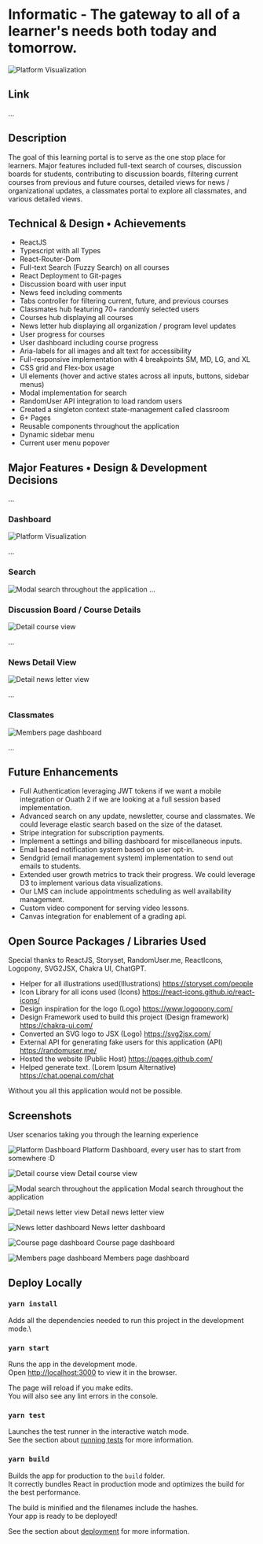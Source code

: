 Informatic - The gateway to all of a learner's needs both today and tomorrow.
===

![Platform Visualization](img/document/Overview.gif)

## Link
...

## Description 
The goal of this learning portal is to serve as the one stop place for learners. Major features included full-text search of courses, discussion boards for students, contributing to discussion boards, filtering current courses from previous and future courses, detailed views for news / organizational updates, a classmates portal to explore all classmates, and various detailed views.

## Technical & Design • Achievements  
- ReactJS
- Typescript with all Types
- React-Router-Dom
- Full-text Search (Fuzzy Search) on all courses
- React Deployment to Git-pages
- Discussion board with user input
- News feed including comments
- Tabs controller for filtering current, future, and previous courses
- Classmates hub featuring 70+ randomly selected users
- Courses hub displaying all courses
- News letter hub displaying all organization / program level updates
- User progress for courses
- User dashboard including course progress
- Aria-labels for all images and alt text for accessibility
- Full-responsive implementation with 4 breakpoints SM, MD, LG, and XL
- CSS grid and Flex-box usage
- UI elements (hover and active states across all inputs, buttons, sidebar menus)
- Modal implementation for search
- RandomUser API integration to load random users
- Created a singleton context state-management called classroom
- 6+ Pages
- Reusable components throughout the application
- Dynamic sidebar menu
- Current user menu popover

## Major Features • Design & Development Decisions 
...

### Dashboard  
![Platform Visualization](img/document/1.png)

...
### Search  
![Modal search throughout the application](img/document/3.png)
...

### Discussion Board / Course Details
![Detail course view](img/document/2.png)

...
### News Detail View  
![Detail news letter view](img/document/4.png)

...
### Classmates 
![Members page dashboard](img/document/7.png)

...

## Future Enhancements  
- Full Authentication leveraging JWT tokens if we want a mobile integration or Ouath 2 if we are looking at a full session based implementation.
- Advanced search on any update, newsletter, course and classmates. We could leverage elastic search based on the size of the dataset.
- Stripe integration for subscription payments.
- Implement a settings and billing dashboard for miscellaneous inputs.
- Email based notification system based on user opt-in.
- Sendgrid (email management system) implementation to send out emails to students.
- Extended user growth metrics to track their progress. We could leverage D3 to implement various data visualizations.
- Our LMS can include appointments scheduling as well availability management.
- Custom video component for serving video lessons.
- Canvas integration for enablement of a grading api.

## Open Source Packages / Libraries Used
Special thanks to ReactJS, Storyset, RandomUser.me, ReactIcons, Logopony, SVG2JSX, Chakra UI, ChatGPT.

- Helper for all illustrations used(Illustrations) https://storyset.com/people
- Icon Library for all icons used (Icons) https://react-icons.github.io/react-icons/
- Design inspiration for the logo (Logo) https://www.logopony.com/
- Design Framework used to build this project (Design framework) https://chakra-ui.com/
- Converted an SVG logo to JSX (Logo) https://svg2jsx.com/
- External API for generating fake users for this application (API) https://randomuser.me/
- Hosted the website (Public Host) https://pages.github.com/
- Helped generate text. (Lorem Ipsum Alternative) https://chat.openai.com/chat

Without you all this application would not be possible.

## Screenshots 
User scenarios taking you through the learning experience 


![Platform Dashboard](img/document/1.png)
Platform Dashboard, every user has to start from somewhere :D

![Detail course view](img/document/2.png)
Detail course view

![Modal search throughout the application](img/document/3.png)
Modal search throughout the application

![Detail news letter view](img/document/4.png)
Detail news letter view

![News letter dashboard](img/document/5.png)
News letter dashboard

![Course page dashboard](img/document/6.png)
Course page dashboard

![Members page dashboard](img/document/7.png)
Members page dashboard


## Deploy Locally
### `yarn install`
Adds all the dependencies needed to run this project in the development mode.\

### `yarn start`

Runs the app in the development mode.\
Open [http://localhost:3000](http://localhost:3000) to view it in the browser.

The page will reload if you make edits.\
You will also see any lint errors in the console.

### `yarn test`

Launches the test runner in the interactive watch mode.\
See the section about [running tests](https://facebook.github.io/create-react-app/docs/running-tests) for more information.

### `yarn build`

Builds the app for production to the `build` folder.\
It correctly bundles React in production mode and optimizes the build for the best performance.

The build is minified and the filenames include the hashes.\
Your app is ready to be deployed!

See the section about [deployment](https://facebook.github.io/create-react-app/docs/deployment) for more information.
